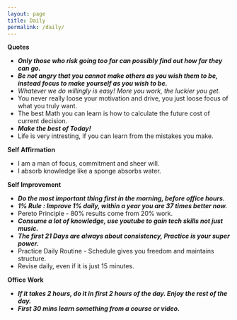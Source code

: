 ```yaml
---
layout: page
title: Daily
permalink: /daily/
---
```


**Quotes**
- ***Only those who risk going too far can possibly find out how far they can go.***
- ***Be not angry that you cannot make others as you wish them to be, instead focus to make yourself as you wish to be.***
- *Whatever we do willingly is easy! More you work, the luckier you get.*
- You never really loose your motivation and drive, you just loose focus of what you truly want.
- The best Math you can learn is how to calculate the future cost of current decision.
- ***Make the best of Today!***
- Life is very intresting, if you can learn from the mistakes you make.

**Self Affirmation**
- I am a man of focus, commitment and sheer will.
- I absorb knowledge like a sponge absorbs water.

**Self Improvement**
- ***Do the most important thing first in the morning, before office hours.***
- ***1% Rule : Improve 1% daily, within a year you are 37 times better now.***
- Pereto Principle - 80% results come from 20% work.
- ***Consume a lot of knowledge, use youtube to gain tech skills not just music.***
- ***The first 21 Days are always about consistency, Practice is your super power.***
- Practice Daily Routine - Schedule gives you freedom and maintains structure.
- Revise daily, even if it is just 15 minutes.

**Office Work**
- ***If it takes 2 hours, do it in first 2 hours of the day. Enjoy the rest of the day.***
- ***First 30 mins learn something from a course or video.***